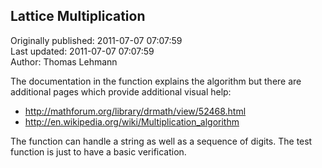 ## Lattice Multiplication  
Originally published: 2011-07-07 07:07:59  
Last updated: 2011-07-07 07:07:59  
Author: Thomas Lehmann  
  
The documentation in the function explains the algorithm but there are additional pages which provide additional visual help:
 * http://mathforum.org/library/drmath/view/52468.html
 * http://en.wikipedia.org/wiki/Multiplication_algorithm

The function can handle a string as well as a sequence of digits. The test function is just to have a basic verification.